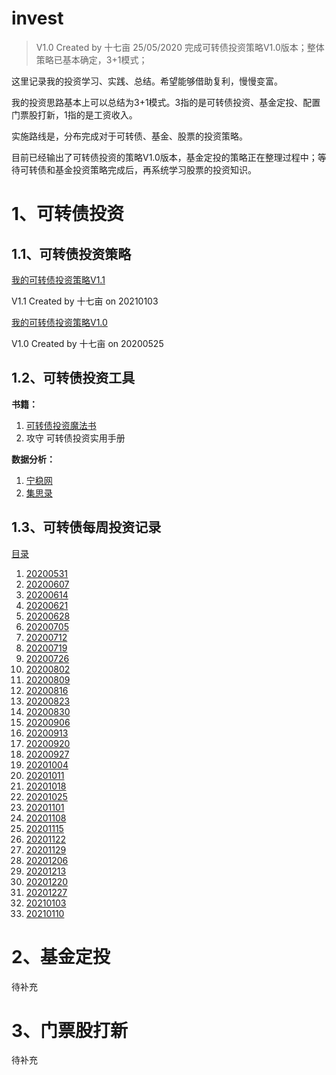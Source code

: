 # invest
> V1.0 Created by 十七亩 25/05/2020 完成可转债投资策略V1.0版本；整体策略已基本确定，3+1模式；

这里记录我的投资学习、实践、总结。希望能够借助复利，慢慢变富。

我的投资思路基本上可以总结为3+1模式。3指的是可转债投资、基金定投、配置门票股打新，1指的是工资收入。

实施路线是，分布完成对于可转债、基金、股票的投资策略。

目前已经输出了可转债投资的策略V1.0版本，基金定投的策略正在整理过程中；等待可转债和基金投资策略完成后，再系统学习股票的投资知识。

# 1、可转债投资

## 1.1、可转债投资策略

[我的可转债投资策略V1.1](https://github.com/ma-xin-rui/invest/blob/master/CB/%E6%88%91%E7%9A%84%E5%8F%AF%E8%BD%AC%E5%80%BA%E6%8A%95%E8%B5%84%E7%AD%96%E7%95%A5V1.1.md)

V1.1 Created by 十七亩 on 20210103

[我的可转债投资策略V1.0](https://github.com/ma-xin-rui/invest/blob/master/CB/%E6%88%91%E7%9A%84%E5%8F%AF%E8%BD%AC%E5%80%BA%E6%8A%95%E8%B5%84%E7%AD%96%E7%95%A5.md)

V1.0 Created by 十七亩 on 20200525

## 1.2、可转债投资工具

**书籍：**

1. [可转债投资魔法书](https://github.com/ma-xin-rui/invest/blob/master/CB/%E5%8F%AF%E8%BD%AC%E5%80%BA%E6%8A%95%E8%B5%84%E9%AD%94%E6%B3%95%E4%B9%A6.xlsx)
2. 攻守 可转债投资实用手册

**数据分析：**

1. [宁稳网](http://www.ninwin.cn/index.php?m=cb&a=cb_all)
2. [集思录](https://www.jisilu.cn/data/cbnew/#cb)

## 1.3、可转债每周投资记录

[目录](https://github.com/ma-xin-rui/invest/tree/master/CB/cb-invest-weekly-record)

1. [20200531](https://github.com/ma-xin-rui/invest/blob/master/CB/cb-invest-weekly-record/20200531/%E5%8F%AF%E8%BD%AC%E5%80%BA%E6%8A%95%E8%B5%84%E6%AF%8F%E5%91%A8%E8%AE%B0%E5%BD%9520200531.md)
2. [20200607](https://github.com/ma-xin-rui/invest/blob/master/CB/cb-invest-weekly-record/20200607/%E5%8F%AF%E8%BD%AC%E5%80%BA%E6%8A%95%E8%B5%84%E6%AF%8F%E5%91%A8%E8%AE%B0%E5%BD%9520200607.md)
3. [20200614](https://github.com/ma-xin-rui/invest/blob/master/CB/cb-invest-weekly-record/20200614/%E5%8F%AF%E8%BD%AC%E5%80%BA%E6%8A%95%E8%B5%84%E6%AF%8F%E5%91%A8%E8%AE%B0%E5%BD%9520200614.md)
4. [20200621](https://github.com/ma-xin-rui/invest/blob/master/CB/cb-invest-weekly-record/20200621/%E5%8F%AF%E8%BD%AC%E5%80%BA%E6%8A%95%E8%B5%84%E6%AF%8F%E5%91%A8%E8%AE%B0%E5%BD%9520200621.md)
5. [20200628](https://github.com/ma-xin-rui/invest/blob/master/CB/cb-invest-weekly-record/20200628/%E5%8F%AF%E8%BD%AC%E5%80%BA%E6%8A%95%E8%B5%84%E6%AF%8F%E5%91%A8%E8%AE%B0%E5%BD%9520200628.md)
6. [20200705](https://github.com/ma-xin-rui/invest/blob/master/CB/cb-invest-weekly-record/20200705/%E5%8F%AF%E8%BD%AC%E5%80%BA%E6%8A%95%E8%B5%84%E6%AF%8F%E5%91%A8%E8%AE%B0%E5%BD%9520200705.md)
7. [20200712](https://github.com/ma-xin-rui/invest/blob/master/CB/cb-invest-weekly-record/20200712/%E5%8F%AF%E8%BD%AC%E5%80%BA%E6%8A%95%E8%B5%84%E6%AF%8F%E5%91%A8%E8%AE%B0%E5%BD%9520200712.md)
8. [20200719](https://github.com/ma-xin-rui/invest/blob/master/CB/cb-invest-weekly-record/20200719/%E5%8F%AF%E8%BD%AC%E5%80%BA%E6%8A%95%E8%B5%84%E6%AF%8F%E5%91%A8%E8%AE%B0%E5%BD%9520200719.md)
9. [20200726](https://github.com/ma-xin-rui/invest/blob/master/CB/cb-invest-weekly-record/20200726/%E5%8F%AF%E8%BD%AC%E5%80%BA%E6%8A%95%E8%B5%84%E6%AF%8F%E5%91%A8%E8%AE%B0%E5%BD%9520200726.md)
10. [20200802](https://github.com/ma-xin-rui/invest/blob/master/CB/cb-invest-weekly-record/20200802/%E5%8F%AF%E8%BD%AC%E5%80%BA%E6%8A%95%E8%B5%84%E6%AF%8F%E5%91%A8%E8%AE%B0%E5%BD%9520200802.md)
11. [20200809](https://github.com/ma-xin-rui/invest/blob/master/CB/cb-invest-weekly-record/20200809/%E5%8F%AF%E8%BD%AC%E5%80%BA%E6%8A%95%E8%B5%84%E6%AF%8F%E5%91%A8%E8%AE%B0%E5%BD%9520200809.md)
12. [20200816](https://github.com/ma-xin-rui/invest/blob/master/CB/cb-invest-weekly-record/20200816/%E5%8F%AF%E8%BD%AC%E5%80%BA%E6%8A%95%E8%B5%84%E6%AF%8F%E5%91%A8%E8%AE%B0%E5%BD%9520200816.md)
13. [20200823](https://github.com/ma-xin-rui/invest/blob/master/CB/cb-invest-weekly-record/20200823/%E5%8F%AF%E8%BD%AC%E5%80%BA%E6%8A%95%E8%B5%84%E6%AF%8F%E5%91%A8%E8%AE%B0%E5%BD%9520200823.md)
14. [20200830](https://github.com/ma-xin-rui/invest/blob/master/CB/cb-invest-weekly-record/20200830/%E5%8F%AF%E8%BD%AC%E5%80%BA%E6%8A%95%E8%B5%84%E6%AF%8F%E5%91%A8%E8%AE%B0%E5%BD%9520200830.md)
15. [20200906](https://github.com/ma-xin-rui/invest/blob/master/CB/cb-invest-weekly-record/20200906/%E5%8F%AF%E8%BD%AC%E5%80%BA%E6%8A%95%E8%B5%84%E6%AF%8F%E5%91%A8%E8%AE%B0%E5%BD%9520200906.md)
16. [20200913](https://github.com/ma-xin-rui/invest/blob/master/CB/cb-invest-weekly-record/20200913/%E5%8F%AF%E8%BD%AC%E5%80%BA%E6%8A%95%E8%B5%84%E6%AF%8F%E5%91%A8%E8%AE%B0%E5%BD%9520200913.md)
17. [20200920](https://github.com/ma-xin-rui/invest/blob/master/CB/cb-invest-weekly-record/20200920/%E5%8F%AF%E8%BD%AC%E5%80%BA%E6%8A%95%E8%B5%84%E6%AF%8F%E5%91%A8%E8%AE%B0%E5%BD%9520200920.md)
18. [20200927](https://github.com/ma-xin-rui/invest/blob/master/CB/cb-invest-weekly-record/20200927/%E5%8F%AF%E8%BD%AC%E5%80%BA%E6%8A%95%E8%B5%84%E6%AF%8F%E5%91%A8%E8%AE%B0%E5%BD%9520200927.md)
19. [20201004](https://github.com/ma-xin-rui/invest/blob/master/CB/cb-invest-weekly-record/20201004/%E5%8F%AF%E8%BD%AC%E5%80%BA%E6%8A%95%E8%B5%84%E6%AF%8F%E5%91%A8%E8%AE%B0%E5%BD%9520201004.md)
20. [20201011](https://github.com/ma-xin-rui/invest/blob/master/CB/cb-invest-weekly-record/20201011/%E5%8F%AF%E8%BD%AC%E5%80%BA%E6%8A%95%E8%B5%84%E6%AF%8F%E5%91%A8%E8%AE%B0%E5%BD%9520201011.md)
21. [20201018](https://github.com/ma-xin-rui/invest/blob/master/CB/cb-invest-weekly-record/20201011/%E5%8F%AF%E8%BD%AC%E5%80%BA%E6%8A%95%E8%B5%84%E6%AF%8F%E5%91%A8%E8%AE%B0%E5%BD%9520201018.md)
22. [20201025](https://github.com/ma-xin-rui/invest/blob/master/CB/cb-invest-weekly-record/20201011/%E5%8F%AF%E8%BD%AC%E5%80%BA%E6%8A%95%E8%B5%84%E6%AF%8F%E5%91%A8%E8%AE%B0%E5%BD%9520201025.md)
23. [20201101](https://github.com/ma-xin-rui/invest/blob/master/CB/cb-invest-weekly-record/20201011/%E5%8F%AF%E8%BD%AC%E5%80%BA%E6%8A%95%E8%B5%84%E6%AF%8F%E5%91%A8%E8%AE%B0%E5%BD%9520201101.md)
24. [20201108](https://github.com/ma-xin-rui/invest/blob/master/CB/cb-invest-weekly-record/20201011/%E5%8F%AF%E8%BD%AC%E5%80%BA%E6%8A%95%E8%B5%84%E6%AF%8F%E5%91%A8%E8%AE%B0%E5%BD%9520201108.md)
25. [20201115](https://github.com/ma-xin-rui/invest/blob/master/CB/cb-invest-weekly-record/20201011/%E5%8F%AF%E8%BD%AC%E5%80%BA%E6%8A%95%E8%B5%84%E6%AF%8F%E5%91%A8%E8%AE%B0%E5%BD%9520201115.md)
26. [20201122](https://github.com/ma-xin-rui/invest/blob/master/CB/cb-invest-weekly-record/20201122/%E5%8F%AF%E8%BD%AC%E5%80%BA%E6%8A%95%E8%B5%84%E6%AF%8F%E5%91%A8%E8%AE%B0%E5%BD%9520201122.md)
27. [20201129](https://github.com/ma-xin-rui/invest/blob/master/CB/cb-invest-weekly-record/20201129/%E5%8F%AF%E8%BD%AC%E5%80%BA%E6%8A%95%E8%B5%84%E6%AF%8F%E5%91%A8%E8%AE%B0%E5%BD%9520201129.md)
28. [20201206](https://github.com/ma-xin-rui/invest/blob/master/CB/cb-invest-weekly-record/20201129/%E5%8F%AF%E8%BD%AC%E5%80%BA%E6%8A%95%E8%B5%84%E6%AF%8F%E5%91%A8%E8%AE%B0%E5%BD%9520201206.md)
29. [20201213](https://github.com/ma-xin-rui/invest/blob/master/CB/cb-invest-weekly-record/20201129/%E5%8F%AF%E8%BD%AC%E5%80%BA%E6%8A%95%E8%B5%84%E6%AF%8F%E5%91%A8%E8%AE%B0%E5%BD%9520201213.md)
30. [20201220](https://github.com/ma-xin-rui/invest/blob/master/CB/cb-invest-weekly-record/20201129/%E5%8F%AF%E8%BD%AC%E5%80%BA%E6%8A%95%E8%B5%84%E6%AF%8F%E5%91%A8%E8%AE%B0%E5%BD%9520201220.md)
31. [20201227](https://github.com/ma-xin-rui/invest/blob/master/CB/cb-invest-weekly-record/20201129/%E5%8F%AF%E8%BD%AC%E5%80%BA%E6%8A%95%E8%B5%84%E6%AF%8F%E5%91%A8%E8%AE%B0%E5%BD%9520201227.md)
32. [20210103](https://github.com/ma-xin-rui/invest/blob/master/CB/cb-invest-weekly-record/20201129/%E5%8F%AF%E8%BD%AC%E5%80%BA%E6%8A%95%E8%B5%84%E6%AF%8F%E5%91%A8%E8%AE%B0%E5%BD%9520210103.md)
33. [20210110](https://github.com/ma-xin-rui/invest/blob/master/CB/cb-invest-weekly-record/20201129/%E5%8F%AF%E8%BD%AC%E5%80%BA%E6%8A%95%E8%B5%84%E6%AF%8F%E5%91%A8%E8%AE%B0%E5%BD%9520210110.md)

# 2、基金定投

待补充

# 3、门票股打新

待补充